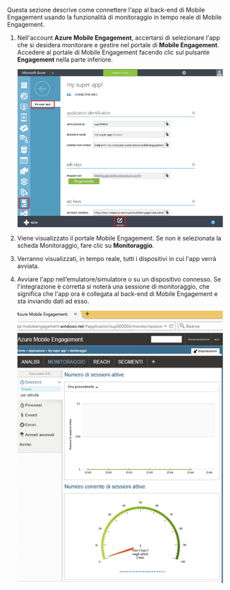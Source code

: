 Questa sezione descrive come connettere l'app al back-end di Mobile Engagement usando la funzionalità di monitoraggio in tempo reale di Mobile Engagement.

1. Nell'account **Azure Mobile Engagement**, accertarsi di selezionare l'app che si desidera monitorare e gestire nel portale di **Mobile Engagement**. Accedere al portale di Mobile Engagement facendo clic sul pulsante **Engagement** nella parte inferiore. 

	 ![](./media/mobile-engagement-connect-app-with-monitor/engage-button.png)

2. Viene visualizzato il portale Mobile Engagement. Se non è selezionata la scheda Monitoraggio, fare clic su **Monitoraggio**.

3. Verranno visualizzati, in tempo reale, tutti i dispositivi in cui l'app verrà avviata.
	 
4. Avviare l'app nell’emulatore/simulatore o su un dispositivo connesso. Se l'integrazione è corretta si noterà una sessione di monitoraggio, che significa che l'app ora è collegata al back-end di Mobile Engagement e sta inviando dati ad esso.
	
	 ![](./media/mobile-engagement-connect-app-with-monitor/monitor.png)

<!---HONumber=AcomDC_1203_2015-->